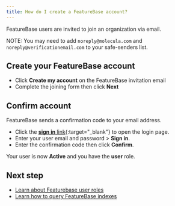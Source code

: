 ```yaml
---
title: How do I create a FeatureBase account?
---
```


FeatureBase users are invited to join an organization via email.

NOTE: You may need to add `noreply@molecula.com` and `noreply@verificationemail.com` to your safe-senders list.

## Create your FeatureBase account

* Click **Create my account** on the FeatureBase invitation email
* Complete the joining form then click **Next**

## Confirm account

FeatureBase sends a confirmation code to your email address.

* Click the [**sign in** link](https://cloud.featurebase.com/login){:target="_blank"} to open the login page.
* Enter your user email and password > **Sign in**.
* Enter the confirmation code then click **Confirm**.

Your user is now **Active** and you have the **user** role.

## Next step

* [Learn about Featurebase user roles](/cloud/cloud-configuration/cloud-user-roles-ref)
* [Learn how to query FeatureBase indexes](/cloud/query-cloud-data/querydata)
